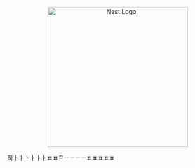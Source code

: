 <p align="center">
  <a href="http://nestjs.com/" target="blank"><img src="https://nestjs.com/img/logo_text.svg" width="320" alt="Nest Logo" /></a>
</p>
하ㅏㅏㅏㅏㅏㅏㅍㅍ프ㅡㅡㅡㅡㅍㅍㅍㅍㅍ
